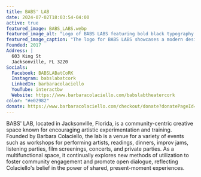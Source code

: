 ```yaml
---
title: BABS' LAB
date: 2024-07-02T18:03:54-04:00
active: true
featured_image: BABS_LABS.webp
featured_image_alt: "Logo of BABS LABS featuring bold black typography with parts of letters stylized in bright pink, adding a dynamic and modern touch to the design. The letters playfully interact, symbolizing creativity and innovation."
featured_image_caption: "The logo for BABS LABS showcases a modern design with an innovative twist, using black and pink to highlight its artistic and contemporary focus."
Founded: 2017
Address: |
  603 King St
  Jacksonville, FL 3220
Socials: 
  Facebook: BABSLABatCoRK 
  Instagram: babslabatcork
  LinkedIn: barbaracolaciello
  YouTube: interactbw
  Website: https://www.barbaracolaciello.com/babslabtheatercork
color: "#e02982"
donate: https://www.barbaracolaciello.com/checkout/donate?donatePageId=5f4c6eba511e4f509fa928ba&utm_source=web&utm_medium=jaxplays&utm_campaign=donate_btn
---
```

BABS' LAB, located in Jacksonville, Florida, is a community-centric creative space known for encouraging artistic experimentation and training. Founded by Barbara Colaciello, the lab is a venue for a variety of events such as workshops for performing artists, readings, dinners, improv jams, listening parties, film screenings, concerts, and private parties. As a multifunctional space, it continually explores new methods of utilization to foster community engagement and promote open dialogue, reflecting Colaciello's belief in the power of shared, present-moment experiences.